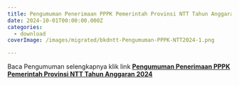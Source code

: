 ```yaml
---
title: Pengumuman Penerimaan PPPK Pemerintah Provinsi NTT Tahun Anggaran 2024
date: 2024-10-01T00:00:00.000Z
categories:
  - download
coverImage: /images/migrated/bkdntt-Pengumuman-PPPK-NTT2024-1.png

---
```


Baca Pengumuman selengkapnya klik link **[Pengumuman Penerimaan PPPK Pemerintah Provinsi NTT Tahun Anggaran 2024](https://bkd.nttprov.go.id/web/wp-content/uploads/2024/10/Pengumuman-Penerimaan-PPPK-Pemerintah-Provinsi-NTT-Tahun-Anggaran-2024.pdf)**
